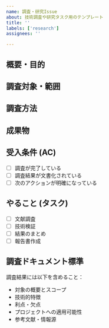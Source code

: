 ```yaml
---
name: 調査・研究Issue
about: 技術調査や研究タスク用のテンプレート
title: ''
labels: ['research']
assignees: ''

---
```


<!-- タイトルは以下のフォーマットで記載
（Who）が (what) をできる または ～をする
-->

## 概要・目的

<!-- 目的(why) と実現したいこと（what）を書く -->
<!-- 以下のフォーマットで記載 
 (why) のため、(what) をできるようにする。
-->

## 調査対象・範囲

<!-- 何を調査するのか、調査の範囲を明確にする -->

## 調査方法

<!-- どのような方法で調査を行うかを記載 -->

## 成果物

<!-- 調査結果として何を出力するかを記載 -->
<!-- 例: レポート、比較表、技術検証結果など -->

## 受入条件 (AC)

<!-- このissueが受入可能となる条件（どのような状態になれば完了か）を書く-->

- [ ] 調査が完了している
- [ ] 調査結果が文書化されている
- [ ] 次のアクションが明確になっている

## やること (タスク)

<!-- この受入条件を実現するためにやることを書く-->

- [ ] 文献調査
- [ ] 技術検証
- [ ] 結果のまとめ
- [ ] 報告書作成

## 調査ドキュメント標準

調査結果には以下を含めること：
- 対象の概要とスコープ
- 技術的特徴
- 利点・欠点
- プロジェクトへの適用可能性
- 参考文献・情報源
